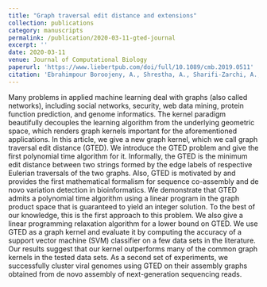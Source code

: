 ```yaml
---
title: "Graph traversal edit distance and extensions"
collection: publications
category: manuscripts
permalink: /publication/2020-03-11-gted-journal
excerpt: ''
date: 2020-03-11
venue: Journal of Computational Biology 
paperurl: 'https://www.liebertpub.com/doi/full/10.1089/cmb.2019.0511'
citation: 'Ebrahimpour Boroojeny, A., Shrestha, A., Sharifi-Zarchi, A., Gallagher, S. R., Sahinalp, S. C., &amp; Chitsaz, H. (2020). Graph traversal edit distance and extensions. Journal of Computational Biology, 27(3), 317-329.'
---
```


Many problems in applied machine learning deal with graphs (also called networks), including social networks, security, web data mining, protein function prediction, and genome informatics. The kernel paradigm beautifully decouples the learning algorithm from the underlying geometric space, which renders graph kernels important for the aforementioned applications. In this article, we give a new graph kernel, which we call graph traversal edit distance (GTED). We introduce the GTED problem and give the first polynomial time algorithm for it. Informally, the GTED is the minimum edit distance between two strings formed by the edge labels of respective Eulerian traversals of the two graphs. Also, GTED is motivated by and provides the first mathematical formalism for sequence co-assembly and de novo variation detection in bioinformatics. We demonstrate that GTED admits a polynomial time algorithm using a linear program in the graph product space that is guaranteed to yield an integer solution. To the best of our knowledge, this is the first approach to this problem. We also give a linear programming relaxation algorithm for a lower bound on GTED. We use GTED as a graph kernel and evaluate it by computing the accuracy of a support vector machine (SVM) classifier on a few data sets in the literature. Our results suggest that our kernel outperforms many of the common graph kernels in the tested data sets. As a second set of experiments, we successfully cluster viral genomes using GTED on their assembly graphs obtained from de novo assembly of next-generation sequencing reads.
